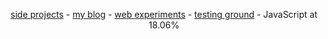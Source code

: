 <p align="center"><a href="https://github.com/dayvidwhy?tab=repositories">side projects</a> - <a href="https://davidyoung.tech">my blog</a> - <a href="https://codepen.io/dayvidwhy">web experiments</a> - <a href="https://codesandbox.io/u/dayvidwhy">testing ground</a> - JavaScript at 18.06%</p>